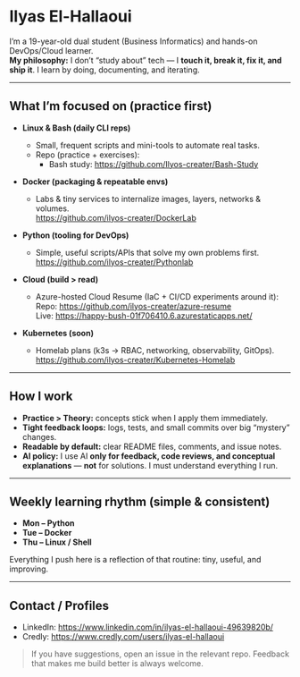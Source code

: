 # Ilyas El-Hallaoui

I’m a 19-year-old dual student (Business Informatics) and hands-on DevOps/Cloud learner.  
**My philosophy:** I don’t “study about” tech — I **touch it, break it, fix it, and ship it**. I learn by doing, documenting, and iterating.

---

## What I’m focused on (practice first)

- **Linux & Bash (daily CLI reps)**
  - Small, frequent scripts and mini-tools to automate real tasks.
  - Repo (practice + exercises):  
    - Bash study: <https://github.com/Ilyos-creater/Bash-Study>

- **Docker (packaging & repeatable envs)**
  - Labs & tiny services to internalize images, layers, networks & volumes.  
    <https://github.com/ilyos-creater/DockerLab>

- **Python (tooling for DevOps)**
  - Simple, useful scripts/APIs that solve my own problems first.  
    <https://github.com/ilyos-creater/Pythonlab>

- **Cloud (build > read)**
  - Azure-hosted Cloud Resume (IaC + CI/CD experiments around it):  
    Repo: <https://github.com/ilyos-creater/azure-resume>  
    Live: <https://happy-bush-01f706410.6.azurestaticapps.net/>

- **Kubernetes (soon)**
  - Homelab plans (k3s → RBAC, networking, observability, GitOps).  
    <https://github.com/ilyos-creater/Kubernetes-Homelab>

---

## How I work

- **Practice > Theory:** concepts stick when I apply them immediately.
- **Tight feedback loops:** logs, tests, and small commits over big “mystery” changes.
- **Readable by default:** clear README files, comments, and issue notes.
- **AI policy:** I use AI **only for feedback, code reviews, and conceptual explanations** — **not** for solutions. I must understand everything I run.

---

## Weekly learning rhythm (simple & consistent)

- **Mon – Python**
- **Tue – Docker**
- **Thu – Linux / Shell**

Everything I push here is a reflection of that routine: tiny, useful, and improving.

---

## Contact / Profiles

- LinkedIn: <https://www.linkedin.com/in/ilyas-el-hallaoui-49639820b/>
- Credly: <https://www.credly.com/users/ilyas-el-hallaoui>

> If you have suggestions, open an issue in the relevant repo. Feedback that makes me build better is always welcome.
